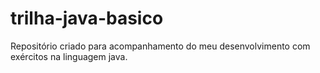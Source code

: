 # trilha-java-basico
Repositório criado para acompanhamento do meu desenvolvimento com exércitos na linguagem java.
